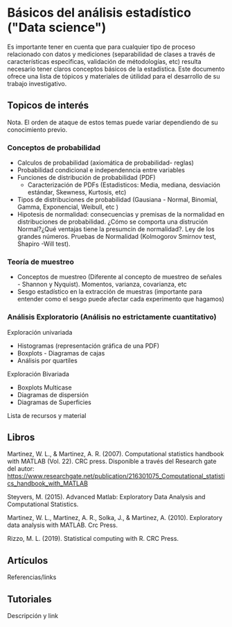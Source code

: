 # Básicos del análisis estadístico ("Data science")

Es importante tener en cuenta que para cualquier tipo de proceso relacionado con datos y mediciones (separabilidad de clases a través de características especificas, validación de métodologías, etc) resulta necesario tener claros conceptos básicos de la estadística. Este documento ofrece una lista de tópicos y materiales de útilidad para el desarrollo de su trabajo investigativo.

## Topicos de interés 
Nota. El orden de ataque de estos temas puede variar dependiendo de su conocimiento previo.

### Conceptos de probabilidad
* Calculos de probabilidad (axiomática de probabilidad- reglas)
* Probabilidad condicional e independenncia entre variables
* Funciones de distribución de probabilidad (PDF)
	- Caracterización de PDFs (Estadisticos: Media, mediana, desviación estándar, Skewness, Kurtosis, etc)
* Tipos de distribuciones de probabilidad (Gausiana - Normal, Binomial, Gamma, Exponencial, Weibull, etc )
* Hipotesis de normalidad: consecuencias y premisas de la normalidad en distribuciones de probabilidad. ¿Cómo se comporta una distrución Normal?¿Qué ventajas tiene la presumcin de normalidad?. Ley de los grandes números. Pruebas de Normalidad (Kolmogorov Smirnov test, Shapiro -Will test).

### Teoría de muestreo
* Conceptos de muestreo (Diferente al concepto de muestreo de señales - Shannon y Nyquist). Momentos, varianza, covarianza, etc
* Sesgo estadístico en la extracción de muestras (importante para entender como el sesgo puede afectar cada experimento que hagamos)

### Análisis Exploratorio (Análisis no estrictamente cuantitativo)
Exploración univariada
* Histogramas (representación gráfica de una PDF)
* Boxplots - Diagramas de cajas
* Análisis por quartiles

Exploración Bivariada
* Boxplots Multicase
* Diagramas de dispersión
* Diagramas de Superficies


Lista de recursos y material

## Libros

Martinez, W. L., & Martinez, A. R. (2007). Computational statistics handbook with MATLAB (Vol. 22). CRC press. Disponible a través del Research gate del autor: https://www.researchgate.net/publication/216301075_Computational_statistics_handbook_with_MATLAB

Steyvers, M. (2015). Advanced Matlab: Exploratory Data Analysis and Computational Statistics.

Martinez, W. L., Martinez, A. R., Solka, J., & Martinez, A. (2010). Exploratory data analysis with MATLAB. Crc Press.

Rizzo, M. L. (2019). Statistical computing with R. CRC Press.

## Artículos

Referencias/links

## Tutoriales

Descripción y link


	


